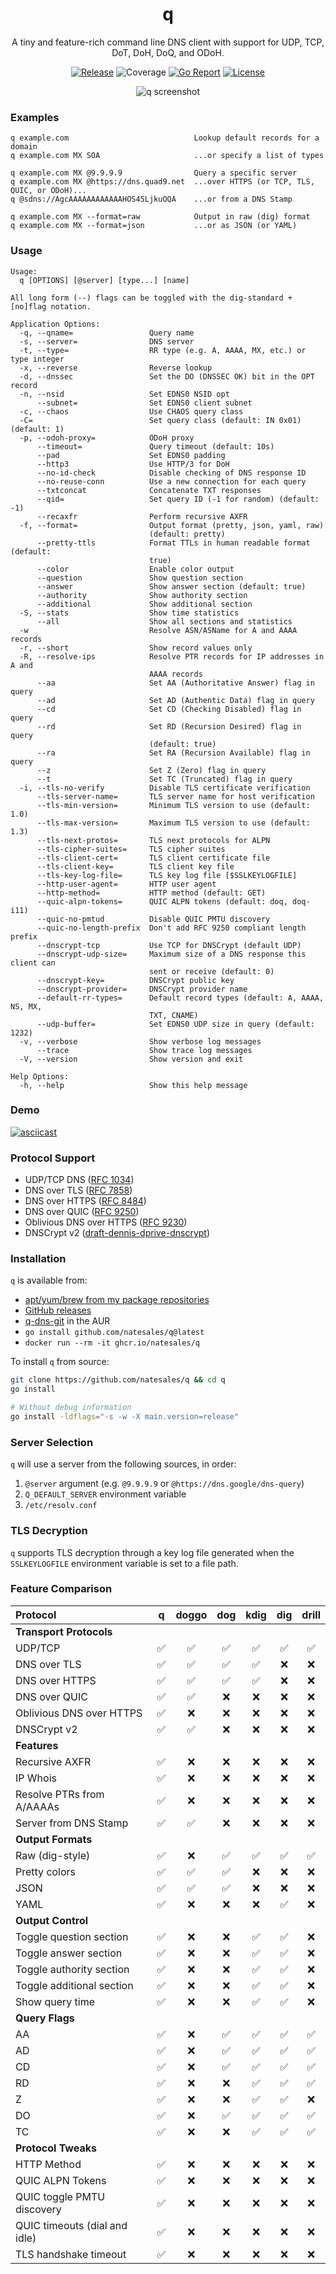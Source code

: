 <div align="center">
<h1>q</h1>

A tiny and feature-rich command line DNS client with support for UDP, TCP, DoT, DoH, DoQ, and ODoH.

[![Release](https://img.shields.io/github/v/release/natesales/q?style=for-the-badge)](https://github.com/natesales/q/releases)
![Coverage](coverage_badge.png)
[![Go Report](https://goreportcard.com/badge/github.com/natesales/q?style=for-the-badge)](https://goreportcard.com/report/github.com/natesales/q)
[![License](https://img.shields.io/github/license/natesales/q?style=for-the-badge)](https://raw.githubusercontent.com/natesales/q/main/LICENSE)

![q screenshot](carbon.svg)
</div>

### Examples

```text
q example.com                            Lookup default records for a domain
q example.com MX SOA                     ...or specify a list of types

q example.com MX @9.9.9.9                Query a specific server
q example.com MX @https://dns.quad9.net  ...over HTTPS (or TCP, TLS, QUIC, or ODoH)...
q @sdns://AgcAAAAAAAAAAAAHOS45LjkuOQA    ...or from a DNS Stamp

q example.com MX --format=raw            Output in raw (dig) format
q example.com MX --format=json           ...or as JSON (or YAML)
```

### Usage

```text
Usage:
  q [OPTIONS] [@server] [type...] [name]

All long form (--) flags can be toggled with the dig-standard +[no]flag notation.

Application Options:
  -q, --qname=                 Query name
  -s, --server=                DNS server
  -t, --type=                  RR type (e.g. A, AAAA, MX, etc.) or type integer
  -x, --reverse                Reverse lookup
  -d, --dnssec                 Set the DO (DNSSEC OK) bit in the OPT record
  -n, --nsid                   Set EDNS0 NSID opt
      --subnet=                Set EDNS0 client subnet
  -c, --chaos                  Use CHAOS query class
  -C=                          Set query class (default: IN 0x01) (default: 1)
  -p, --odoh-proxy=            ODoH proxy
      --timeout=               Query timeout (default: 10s)
      --pad                    Set EDNS0 padding
      --http3                  Use HTTP/3 for DoH
      --no-id-check            Disable checking of DNS response ID
      --no-reuse-conn          Use a new connection for each query
      --txtconcat              Concatenate TXT responses
      --qid=                   Set query ID (-1 for random) (default: -1)
      --recaxfr                Perform recursive AXFR
  -f, --format=                Output format (pretty, json, yaml, raw)
                               (default: pretty)
      --pretty-ttls            Format TTLs in human readable format (default:
                               true)
      --color                  Enable color output
      --question               Show question section
      --answer                 Show answer section (default: true)
      --authority              Show authority section
      --additional             Show additional section
  -S, --stats                  Show time statistics
      --all                    Show all sections and statistics
  -w                           Resolve ASN/ASName for A and AAAA records
  -r, --short                  Show record values only
  -R, --resolve-ips            Resolve PTR records for IP addresses in A and
                               AAAA records
      --aa                     Set AA (Authoritative Answer) flag in query
      --ad                     Set AD (Authentic Data) flag in query
      --cd                     Set CD (Checking Disabled) flag in query
      --rd                     Set RD (Recursion Desired) flag in query
                               (default: true)
      --ra                     Set RA (Recursion Available) flag in query
      --z                      Set Z (Zero) flag in query
      --t                      Set TC (Truncated) flag in query
  -i, --tls-no-verify          Disable TLS certificate verification
      --tls-server-name=       TLS server name for host verification
      --tls-min-version=       Minimum TLS version to use (default: 1.0)
      --tls-max-version=       Maximum TLS version to use (default: 1.3)
      --tls-next-protos=       TLS next protocols for ALPN
      --tls-cipher-suites=     TLS cipher suites
      --tls-client-cert=       TLS client certificate file
      --tls-client-key=        TLS client key file
      --tls-key-log-file=      TLS key log file [$SSLKEYLOGFILE]
      --http-user-agent=       HTTP user agent
      --http-method=           HTTP method (default: GET)
      --quic-alpn-tokens=      QUIC ALPN tokens (default: doq, doq-i11)
      --quic-no-pmtud          Disable QUIC PMTU discovery
      --quic-no-length-prefix  Don't add RFC 9250 compliant length prefix
      --dnscrypt-tcp           Use TCP for DNSCrypt (default UDP)
      --dnscrypt-udp-size=     Maximum size of a DNS response this client can
                               sent or receive (default: 0)
      --dnscrypt-key=          DNSCrypt public key
      --dnscrypt-provider=     DNSCrypt provider name
      --default-rr-types=      Default record types (default: A, AAAA, NS, MX,
                               TXT, CNAME)
      --udp-buffer=            Set EDNS0 UDP size in query (default: 1232)
  -v, --verbose                Show verbose log messages
      --trace                  Show trace log messages
  -V, --version                Show version and exit

Help Options:
  -h, --help                   Show this help message
```

### Demo

[![asciicast](https://asciinema.org/a/XdWPPvZgx4hEBFwGnGwL13bsZ.svg)](https://asciinema.org/a/XdWPPvZgx4hEBFwGnGwL13bsZ)

### Protocol Support

- UDP/TCP DNS ([RFC 1034](https://tools.ietf.org/html/rfc1034))
- DNS over TLS ([RFC 7858](https://tools.ietf.org/html/rfc7858))
- DNS over HTTPS ([RFC 8484](https://tools.ietf.org/html/rfc8484))
- DNS over QUIC ([RFC 9250](https://tools.ietf.org/html/rfc9250))
- Oblivious DNS over HTTPS ([RFC 9230](https://tools.ietf.org/html/rfc9230))
- DNSCrypt v2 ([draft-dennis-dprive-dnscrypt](https://dnscrypt.github.io/dnscrypt-protocol/draft-denis-dprive-dnscrypt.html))

### Installation

`q` is available from:

- [apt/yum/brew from my package repositories](https://github.com/natesales/repo)
- [GitHub releases](https://github.com/natesales/q/releases)
- [q-dns-git](https://aur.archlinux.org/packages/q-dns-git/) in the AUR
- `go install github.com/natesales/q@latest`
- `docker run --rm -it ghcr.io/natesales/q`

To install `q` from source:

```sh
git clone https://github.com/natesales/q && cd q
go install

# Without debug information
go install -ldflags="-s -w -X main.version=release"
```

### Server Selection

`q` will use a server from the following sources, in order:

1. `@server` argument (e.g. `@9.9.9.9` or `@https://dns.google/dns-query`)
2. `Q_DEFAULT_SERVER` environment variable
3. `/etc/resolv.conf`

### TLS Decryption

`q` supports TLS decryption through a key log file generated when
the `SSLKEYLOGFILE` environment variable is set to a file path.

### Feature Comparison

| Protocol                      | q | doggo | dog | kdig | dig | drill |
|:------------------------------|:-:|:-----:|:---:|:----:|:---:|:-----:|
| **Transport Protocols**       |   |       |     |      |     |       |
| UDP/TCP                       | ✅ |   ✅   |  ✅  |  ✅   |  ✅  |   ✅   |
| DNS over TLS                  | ✅ |   ✅   |  ✅  |  ✅   |  ❌  |   ❌   |
| DNS over HTTPS                | ✅ |   ✅   |  ✅  |  ✅   |  ❌  |   ❌   |
| DNS over QUIC                 | ✅ |   ✅   |  ❌  |  ❌   |  ❌  |   ❌   |
| Oblivious DNS over HTTPS      | ✅ |   ❌   |  ❌  |  ❌   |  ❌  |   ❌   |
| DNSCrypt v2                   | ✅ |   ✅   |  ❌  |  ❌   |  ❌  |   ❌   |
| **Features**                  |   |       |     |      |     |       |
| Recursive AXFR                | ✅ |   ❌   |  ❌  |  ❌   |  ❌  |   ❌   |
| IP Whois                      | ✅ |   ❌   |  ❌  |  ❌   |  ❌  |   ❌   |
| Resolve PTRs from A/AAAAs     | ✅ |   ❌   |  ❌  |  ❌   |  ❌  |   ❌   |
| Server from DNS Stamp         | ✅ |   ✅   |  ❌  |  ❌   |  ❌  |   ❌   |
| **Output Formats**            |   |       |     |      |     |       |
| Raw (dig-style)               | ✅ |   ❌   |  ✅  |  ✅   |  ✅  |   ✅   |
| Pretty colors                 | ✅ |   ✅   |  ✅  |  ❌   |  ❌  |   ❌   |
| JSON                          | ✅ |   ✅   |  ✅  |  ❌   |  ❌  |   ❌   |
| YAML                          | ✅ |   ❌   |  ❌  |  ❌   |  ✅  |   ❌   |
| **Output Control**            |   |       |     |      |     |       |
| Toggle question section       | ✅ |   ❌   |  ❌  |  ✅   |  ✅  |   ❌   |
| Toggle answer section         | ✅ |   ❌   |  ❌  |  ✅   |  ✅  |   ❌   |
| Toggle authority section      | ✅ |   ❌   |  ❌  |  ✅   |  ✅  |   ❌   |
| Toggle additional section     | ✅ |   ❌   |  ❌  |  ✅   |  ✅  |   ❌   |
| Show query time               | ✅ |   ❌   |  ❌  |  ✅   |  ✅  |   ❌   |
| **Query Flags**               |   |       |     |      |     |       |
| AA                            | ✅ |   ❌   |  ✅  |  ✅   |  ✅  |   ✅   |
| AD                            | ✅ |   ❌   |  ✅  |  ✅   |  ✅  |   ✅   |
| CD                            | ✅ |   ❌   |  ✅  |  ✅   |  ✅  |   ✅   |
| RD                            | ✅ |   ❌   |  ❌  |  ✅   |  ✅  |   ✅   |
| Z                             | ✅ |   ❌   |  ❌  |  ✅   |  ✅  |   ❌   |
| DO                            | ✅ |   ❌   |  ✅  |  ✅   |  ✅  |   ✅   |
| TC                            | ✅ |   ❌   |  ❌  |  ✅   |  ✅  |   ✅   |
| **Protocol Tweaks**           |   |       |     |      |     |       |
| HTTP Method                   | ✅ |   ❌   |  ❌  |  ❌   |  ❌  |   ❌   |
| QUIC ALPN Tokens              | ✅ |   ❌   |  ❌  |  ❌   |  ❌  |   ❌   |
| QUIC toggle PMTU discovery    | ✅ |   ❌   |  ❌  |  ❌   |  ❌  |   ❌   |
| QUIC timeouts (dial and idle) | ✅ |   ❌   |  ❌  |  ❌   |  ❌  |   ❌   |
| TLS handshake timeout         | ✅ |   ❌   |  ❌  |  ❌   |  ❌  |   ❌   |
